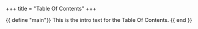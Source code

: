 +++
title = "Table Of Contents"
+++

{{ define "main"}}
This is the intro text for the Table Of Contents.
{{ end }}



